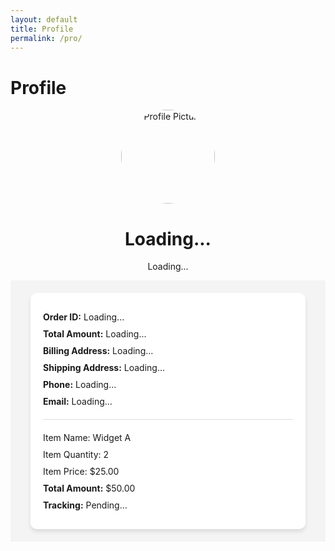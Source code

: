 ```yaml
---
layout: default
title: Profile
permalink: /pro/
---
```


# Profile

<div id="profilePage">
  <!-- Profile Section -->
  <div class="profile-container">
    <img id="profilePicture" src="default-avatar.png" alt="Profile Picture">
    <h1 id="profileName">Loading...</h1>
    <p id="profileEmail">Loading...</p>
  </div>

  <div id="results-container">
    <!-- Placeholder while data loads -->
    <div class="result-card">
      <p><strong>Order ID:</strong> Loading...</p>
      <p><strong>Total Amount:</strong> Loading...</p>
      <p><strong>Billing Address:</strong> Loading...</p>
      <p><strong>Shipping Address:</strong> Loading...</p>
      <p><strong>Phone:</strong> Loading...</p>
      <p><strong>Email:</strong> Loading...</p>
      <div>
        <p>Item Name: Widget A</p>
        <p>Item Quantity: 2</p>
        <p>Item Price: $25.00</p>
      </div>
      <p><strong>Total Amount:</strong> $50.00</p>
      <p><strong>Tracking:</strong> Pending...</p>
    </div>
  </div>
</div>

<style>
  .profile-container {
    text-align: center;
  }

  .profile-container img {
    width: 150px;
    height: 150px;
    border-radius: 50%;
  }

  #results-container {
    display: flex;
    flex-wrap: wrap;
    gap: 20px;
    padding: 20px;
    justify-content: center;
    background-color: #f4f4f4;
  }

  .result-card {
    background-color: #fff;
    border-radius: 10px;
    box-shadow: 0 4px 6px rgba(0, 0, 0, 0.1);
    padding: 20px;
    max-width: 400px;
    width: 100%;
    transition: transform 0.3s ease, box-shadow 0.3s ease;
  }

  .result-card:hover {
    transform: translateY(-5px);
    box-shadow: 0 6px 12px rgba(0, 0, 0, 0.15);
  }

  .result-card p {
    margin: 10px 0;
    font-size: 14px;
  }

  .result-card div {
    margin-top: 20px;
    border-top: 1px solid #ddd;
    padding-top: 10px;
  }

  @media (max-width: 768px) {
    #results-container {
      flex-direction: column;
      align-items: center;
    }

    .result-card {
      max-width: 90%;
    }
  }
</style>

<script>
  const apiUrl =
    "https://script.google.com/macros/s/AKfycbw7gi9GqPCwPdFBlmpHTn12dEbLtp1Cq1z8IDJoxqYvsEgjE4HmfXKLrJExfdCz6cgQYw/exec";

  function displayLoadingState() {
    const resultsContainer = document.getElementById("results-container");
    resultsContainer.innerHTML = "<p>Loading...</p>";
  }

  async function fetchDataByEmail(email) {
    try {
      displayLoadingState();
      const response = await fetch(`${apiUrl}?email=${encodeURIComponent(email)}`);
      if (!response.ok) throw new Error(`HTTP error! Status: ${response.status}`);
      const data = await response.json();
      const filteredData = data.filter(
        (record) => record.Email?.toLowerCase() === email.toLowerCase()
      );
      displayResults(filteredData.length ? filteredData : []);
    } catch (error) {
      console.error("Fetch Error:", error);
      displayResults([]);
    }
  }

  function formatAddress(...parts) {
    return parts.map((part) => part || "N/A").join(", ");
  }

  function displayResults(results) {
    const resultsContainer = document.getElementById("results-container");
    resultsContainer.innerHTML = results.length
      ? results.map(createResultCard).join("")
      : "<p>No results found.</p>";
  }

  function createResultCard(order) {
    const itemsHTML = order.items
      .map(
        (item) =>
          `<p>Item Name: ${item.itemName || "N/A"}</p>
           <p>Item Quantity: ${item.itemQuantity || "N/A"}</p>
           <p>Item Price: $${item.itemPrice || 0}</p>`
      )
      .join("");
    return `
      <div class="result-card">
        <p><strong>Order ID:</strong> ${order.OrderID || "N/A"}</p>
        <p><strong>Total Amount:</strong> $${order.totalAmount || 0}</p>
        <div>${itemsHTML}</div>
        <p><strong>Billing Address:</strong> ${formatAddress(order.BillingStreet, order.BillingCity)}</p>
        <p><strong>Email:</strong> ${order.Email || "N/A"}</p>
      </div>`;
  }

  document.addEventListener("DOMContentLoaded", () => {
    const userEmail = localStorage.getItem("userEmail");
    if (userEmail) fetchDataByEmail(userEmail);
  });
</script>
